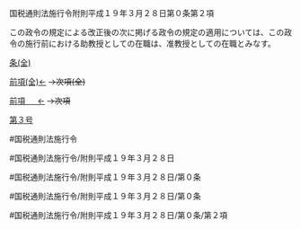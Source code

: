 国税通則法施行令附則平成１９年３月２８日第０条第２項

この政令の規定による改正後の次に掲げる政令の規定の適用については、この政令の施行前における助教授としての在職は、准教授としての在職とみなす。

[条(全)](国税通則法施行＿令附則平成１９年３月２８日第０条_.md)

[前項(全)←](国税通則法施行＿令附則平成１９年３月２８日第０条第１項_.md)  ~~→次項(全)~~

[前項 　 ←](国税通則法施行＿令附則平成１９年３月２８日第０条第１項.md)  ~~→次項~~

[第３号](国税通則法施行＿令附則平成１９年３月２８日第０条第２項第３号.md)  

#国税通則法施行令

#国税通則法施行令/附則平成１９年３月２８日

#国税通則法施行令/附則平成１９年３月２８日/第０条

#国税通則法施行令/附則平成１９年３月２８日/第０条

#国税通則法施行令/附則平成１９年３月２８日/第０条/第２項

